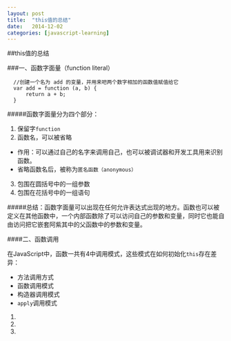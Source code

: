 ```yaml
---
layout: post
title:  "this值的总结"
date:   2014-12-02 
categories: [javascript-learning]
---
```


##this值的总结

###一、函数字面量（function literal）

      //创建一个名为 add 的变量，并用来吧两个数字相加的函数值赋值给它
	  var add = function (a, b) {
		  return a + b;
	  }
	

#####函数字面量分为四个部分：

1. 保留字`function`
2. 函数名，可以被省略
  - 作用：可以通过自己的名字来调用自己，也可以被调试器和开发工具用来识别函数。
  - 省略函数名后，被称为`匿名函数（anonymous）`
3. 包围在圆括号中的一组参数
4. 包围在花括号中的一组语句

#####总结：函数字面量可以出现在任何允许表达式出现的地方。函数也可以被定义在其他函数中，一个内部函数除了可以访问自己的参数和变量，同时它也能自由访问把它嵌套阿紫其中的父函数中的参数和变量。

####二、函数调用

在JavaScript中，函数一共有4中调用模式，这些模式在如何初始化`this`存在差异：
- 方法调用方式
- 函数调用模式
- 构造器调用模式
- `apply`调用模式

1. 
2. 
3. 


 

	
	
    